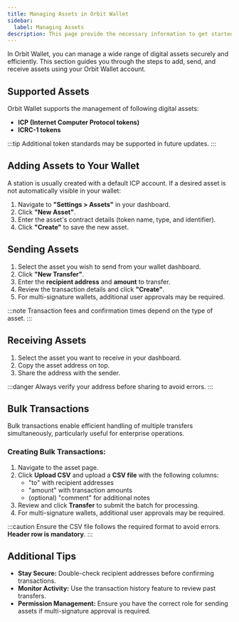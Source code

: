 ```yaml
---
title: Managing Assets in Orbit Wallet
sidebar:
  label: Managing Assets
description: This page provide the necessary information to get started with Orbit.
---
```


In Orbit Wallet, you can manage a wide range of digital assets securely and efficiently. This section guides you through the steps to add, send, and receive assets using your Orbit Wallet account.

## **Supported Assets**

Orbit Wallet supports the management of following digital assets:

- **ICP (Internet Computer Protocol tokens)**
- **ICRC-1 tokens**

:::tip
Additional token standards may be supported in future updates.
:::

## **Adding Assets to Your Wallet**

A station is usually created with a default ICP account. If a desired asset is not automatically visible in your wallet:

1. Navigate to **"Settings > Assets"** in your dashboard.
2. Click **"New Asset"**.
3. Enter the asset's contract details (token name, type, and identifier).
4. Click **"Create"** to save the new asset.

## **Sending Assets**

1. Select the asset you wish to send from your wallet dashboard.
2. Click **"New Transfer"**.
3. Enter the **recipient address** and **amount** to transfer.
4. Review the transaction details and click **"Create"**.
5. For multi-signature wallets, additional user approvals may be required.

:::note
Transaction fees and confirmation times depend on the type of asset.
:::

## **Receiving Assets**

1. Select the asset you want to receive in your dashboard.
2. Copy the asset address on top.
3. Share the address with the sender.

:::danger
Always verify your address before sharing to avoid errors.
:::

## **Bulk Transactions**

Bulk transactions enable efficient handling of multiple transfers simultaneously, particularly useful for enterprise operations.

### **Creating Bulk Transactions:**

1. Navigate to the asset page.
2. Click **Upload CSV** and upload a **CSV file** with the following columns:
   - "to" with recipient addresses
   - "amount" with transaction amounts
   - (optional) "comment" for additional notes
3. Review and click **Transfer** to submit the batch for processing.
4. For multi-signature wallets, additional user approvals may be required.

:::caution
Ensure the CSV file follows the required format to avoid errors. **Header row is mandatory**.
:::

## **Additional Tips**

- **Stay Secure:** Double-check recipient addresses before confirming transactions.
- **Monitor Activity:** Use the transaction history feature to review past transfers.
- **Permission Management:** Ensure you have the correct role for sending assets if multi-signature approval is required.

